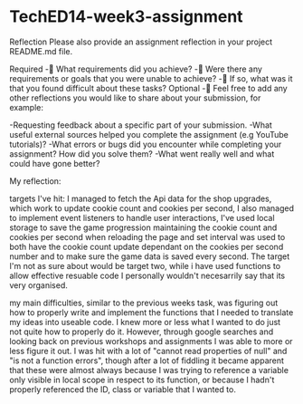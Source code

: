 # TechED14-week3-assignment

Reflection
Please also provide an assignment reflection in your project README.md file.

Required
-🎯 What requirements did you achieve?
-🎯 Were there any requirements or goals that you were unable to achieve?
-🎯 If so, what was it that you found difficult about these tasks?
Optional
-🏹 Feel free to add any other reflections you would like to share about your submission, for example:

-Requesting feedback about a specific part of your submission.
-What useful external sources helped you complete the assignment (e.g YouTube tutorials)?
-What errors or bugs did you encounter while completing your assignment? How did you solve them?
-What went really well and what could have gone better?

My reflection:

targets I've hit: I managed to fetch the Api data for the shop upgrades, which work to update cookie count and cookies per second, I also managed to implement event listeners to handle user interactions, I've used local storage to save the game progression maintaining the cookie count and cookies per second when reloading the page and set interval was used to both have the cookie count update dependant on the cookies per second number and to make sure the game data is saved every second. The target I'm not as sure about would be target two, while i have used functions to allow effective resuable code I personally wouldn't necesarrily say that its very organised.

my main difficulties, similar to the previous weeks task, was figuring out how to properly write and implement the functions that I needed to translate my ideas into useable code. I knew more or less what I wanted to do just not quite how to properly do it. However, through google searches and looking back on previous workshops and assignments I was able to more or less figure it out. I was hit with a lot of "cannot read properties of null" and "is not a function errors", though after a lot of fiddling it became apparent that these were almost always because I was trying to reference a variable only visible in local scope in respect to its function, or because I hadn't properly referenced the ID, class or variable that I wanted to.
